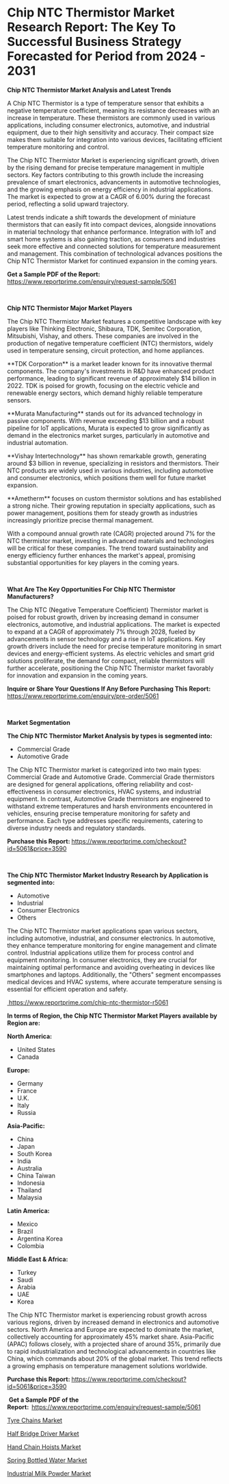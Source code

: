 <p><h1>Chip NTC Thermistor Market Research Report: The Key To Successful Business Strategy Forecasted for Period from 2024 - 2031</h1></p><p><strong>Chip NTC Thermistor Market Analysis and Latest Trends</strong></p>
<p><p>A Chip NTC Thermistor is a type of temperature sensor that exhibits a negative temperature coefficient, meaning its resistance decreases with an increase in temperature. These thermistors are commonly used in various applications, including consumer electronics, automotive, and industrial equipment, due to their high sensitivity and accuracy. Their compact size makes them suitable for integration into various devices, facilitating efficient temperature monitoring and control.</p><p>The Chip NTC Thermistor Market is experiencing significant growth, driven by the rising demand for precise temperature management in multiple sectors. Key factors contributing to this growth include the increasing prevalence of smart electronics, advancements in automotive technologies, and the growing emphasis on energy efficiency in industrial applications. The market is expected to grow at a CAGR of 6.00% during the forecast period, reflecting a solid upward trajectory.</p><p>Latest trends indicate a shift towards the development of miniature thermistors that can easily fit into compact devices, alongside innovations in material technology that enhance performance. Integration with IoT and smart home systems is also gaining traction, as consumers and industries seek more effective and connected solutions for temperature measurement and management. This combination of technological advances positions the Chip NTC Thermistor Market for continued expansion in the coming years.</p></p>
<p><strong>Get a Sample PDF of the Report:&nbsp;</strong> <a href="https://www.reportprime.com/enquiry/request-sample/5061">https://www.reportprime.com/enquiry/request-sample/5061</a></p>
<p>&nbsp;</p>
<p><strong>Chip NTC Thermistor Major Market Players</strong></p>
<p><p>The Chip NTC Thermistor Market features a competitive landscape with key players like Thinking Electronic, Shibaura, TDK, Semitec Corporation, Mitsubishi, Vishay, and others. These companies are involved in the production of negative temperature coefficient (NTC) thermistors, widely used in temperature sensing, circuit protection, and home appliances.</p><p>**TDK Corporation** is a market leader known for its innovative thermal components. The company's investments in R&D have enhanced product performance, leading to significant revenue of approximately $14 billion in 2022. TDK is poised for growth, focusing on the electric vehicle and renewable energy sectors, which demand highly reliable temperature sensors.</p><p>**Murata Manufacturing** stands out for its advanced technology in passive components. With revenue exceeding $13 billion and a robust pipeline for IoT applications, Murata is expected to grow significantly as demand in the electronics market surges, particularly in automotive and industrial automation.</p><p>**Vishay Intertechnology** has shown remarkable growth, generating around $3 billion in revenue, specializing in resistors and thermistors. Their NTC products are widely used in various industries, including automotive and consumer electronics, which positions them well for future market expansion.</p><p>**Ametherm** focuses on custom thermistor solutions and has established a strong niche. Their growing reputation in specialty applications, such as power management, positions them for steady growth as industries increasingly prioritize precise thermal management.</p><p>With a compound annual growth rate (CAGR) projected around 7% for the NTC thermistor market, investing in advanced materials and technologies will be critical for these companies. The trend toward sustainability and energy efficiency further enhances the market's appeal, promising substantial opportunities for key players in the coming years.</p></p>
<p>&nbsp;</p>
<p><strong>What Are The Key Opportunities For Chip NTC Thermistor Manufacturers?</strong></p>
<p><p>The Chip NTC (Negative Temperature Coefficient) Thermistor market is poised for robust growth, driven by increasing demand in consumer electronics, automotive, and industrial applications. The market is expected to expand at a CAGR of approximately 7% through 2028, fueled by advancements in sensor technology and a rise in IoT applications. Key growth drivers include the need for precise temperature monitoring in smart devices and energy-efficient systems. As electric vehicles and smart grid solutions proliferate, the demand for compact, reliable thermistors will further accelerate, positioning the Chip NTC Thermistor market favorably for innovation and expansion in the coming years.</p></p>
<p><strong>Inquire or Share Your Questions If Any Before Purchasing This Report:</strong> <a href="https://www.reportprime.com/enquiry/pre-order/5061">https://www.reportprime.com/enquiry/pre-order/5061</a></p>
<p>&nbsp;</p>
<p><strong>Market Segmentation</strong></p>
<p><strong>The Chip NTC Thermistor Market Analysis by types is segmented into:</strong></p>
<p><ul><li>Commercial Grade</li><li>Automotive Grade</li></ul></p>
<p><p>The Chip NTC Thermistor market is categorized into two main types: Commercial Grade and Automotive Grade. Commercial Grade thermistors are designed for general applications, offering reliability and cost-effectiveness in consumer electronics, HVAC systems, and industrial equipment. In contrast, Automotive Grade thermistors are engineered to withstand extreme temperatures and harsh environments encountered in vehicles, ensuring precise temperature monitoring for safety and performance. Each type addresses specific requirements, catering to diverse industry needs and regulatory standards.</p></p>
<p><strong>Purchase this Report:&nbsp;</strong><a href="https://www.reportprime.com/checkout?id=5061&price=3590">https://www.reportprime.com/checkout?id=5061&price=3590</a></p>
<p>&nbsp;</p>
<p><strong>The Chip NTC Thermistor Market Industry Research by Application is segmented into:</strong></p>
<p><ul><li>Automotive</li><li>Industrial</li><li>Consumer Electronics</li><li>Others</li></ul></p>
<p><p>The Chip NTC Thermistor market applications span various sectors, including automotive, industrial, and consumer electronics. In automotive, they enhance temperature monitoring for engine management and climate control. Industrial applications utilize them for process control and equipment monitoring. In consumer electronics, they are crucial for maintaining optimal performance and avoiding overheating in devices like smartphones and laptops. Additionally, the "Others" segment encompasses medical devices and HVAC systems, where accurate temperature sensing is essential for efficient operation and safety.</p></p>
<p><a href="https://www.reportprime.com/chip-ntc-thermistor-r5061">&nbsp;https://www.reportprime.com/chip-ntc-thermistor-r5061</a></p>
<p><strong>In terms of Region, the Chip NTC Thermistor Market Players available by Region are:</strong></p>
<p>
    <p> <strong> North America: </strong>
        <ul>
            <li>United States</li>
            <li>Canada</li>
        </ul>
        </p> 
    <p> <strong> Europe: </strong>
        <ul>
            <li>Germany</li>
            <li>France</li>
            <li>U.K.</li>
            <li>Italy</li>
            <li>Russia</li>
        </ul>
        </p> 
    <p> <strong> Asia-Pacific: </strong>
        <ul>
            <li>China</li>
            <li>Japan</li>
            <li>South Korea</li>
            <li>India</li>
            <li>Australia</li>
            <li>China Taiwan</li>
            <li>Indonesia</li>
            <li>Thailand</li>
            <li>Malaysia</li>
        </ul>
        </p> 
    <p> <strong> Latin America: </strong>
        <ul>
            <li>Mexico</li>
            <li>Brazil</li>
            <li>Argentina Korea</li>
            <li>Colombia</li>
        </ul>
        </p> 
    <p> <strong> Middle East & Africa: </strong>
        <ul>
            <li>Turkey</li>
            <li>Saudi</li>
            <li>Arabia</li>
            <li>UAE</li>
            <li>Korea</li>
        </ul>
    </p>
    </p>
<p><p>The Chip NTC Thermistor market is experiencing robust growth across various regions, driven by increased demand in electronics and automotive sectors. North America and Europe are expected to dominate the market, collectively accounting for approximately 45% market share. Asia-Pacific (APAC) follows closely, with a projected share of around 35%, primarily due to rapid industrialization and technological advancements in countries like China, which commands about 20% of the global market. This trend reflects a growing emphasis on temperature management solutions worldwide.</p></p>
<p><strong>Purchase this Report: </strong><a href="https://www.reportprime.com/checkout?id=5061&price=3590">https://www.reportprime.com/checkout?id=5061&price=3590</a></p>
<p>&nbsp;<strong>Get a Sample PDF of the Report:&nbsp;&nbsp;</strong><a href="https://www.reportprime.com/enquiry/request-sample/5061">https://www.reportprime.com/enquiry/request-sample/5061</a></p>
<p><strong></strong></p>
<p><p><a href="https://www.linkedin.com/pulse/what-current-future-prospects-tyre-chains-market-analysis-directions-zol2c?trackingId=r9NXKqAdSC2I6mtulUdzrQ%3D%3D">Tyre Chains Market</a></p><p><a href="https://github.com/GraceTurner587/Market-Research-Report-List-1/blob/main/half-bridge-driver-market.md">Half Bridge Driver Market</a></p><p><a href="https://www.linkedin.com/pulse/what-innovations-market-trends-shaping-hand-chain-hoists-eejie?trackingId=lbmv%2FBRYRqe7DfL0Khqbqw%3D%3D">Hand Chain Hoists Market</a></p><p><a href="https://issuu.com/reportprime-2/docs/spring-bottled-water-market-size-20_e2c7e74d97eec3">Spring Bottled Water Market</a></p><p><a href="https://issuu.com/reportprime-2/docs/industrial-milk-powder-market-size-_209f481ae895bf">Industrial Milk Powder Market</a></p></p>